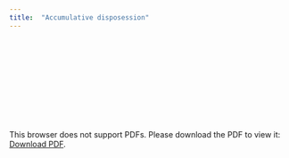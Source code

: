 ```yaml
---
title:  "Accumulative disposession"
---
```



<object data="/assets/theory/Lees-White-accumulativedisposession.pdf" type="application/pdf" width="700px" height="700px">
    <embed src="/assets/theory/Lees-White-accumulativedisposession.pdf">
        <p>This browser does not support PDFs. Please download the PDF to view it: <a href="/assets/theory/Lees-White-accumulativedisposession.pdf">Download PDF</a>.</p>
</object>

